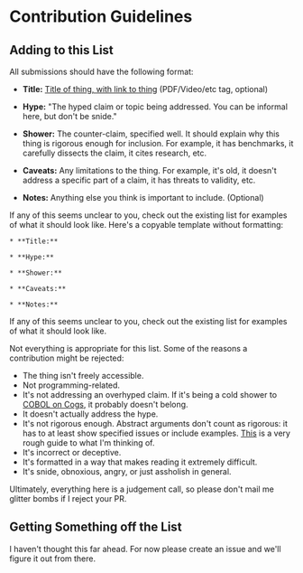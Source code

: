 
# Contribution Guidelines

## Adding to this List

All submissions should have the following format:

* **Title:** [Title of thing, with link to thing](https://www.youtube.com/watch?v=JWOY6uu3VUo) (PDF/Video/etc tag, optional)

* **Hype:** "The hyped claim or topic being addressed. You can be informal here, but don't be snide."

* **Shower:** The counter-claim, specified well. It should explain why this thing is rigorous enough for inclusion. For example, it has benchmarks, it carefully dissects the claim, it cites research, etc.

* **Caveats:** Any limitations to the thing. For example, it's old, it doesn't address a specific part of a claim, it has threats to validity, etc.

* **Notes:** Anything else you think is important to include. (Optional)

If any of this seems unclear to you, check out the existing list for examples of what it should look like. Here's a copyable template without formatting:

```
* **Title:** 

* **Hype:** 

* **Shower:** 

* **Caveats:** 

* **Notes:** 
```

If any of this seems unclear to you, check out the existing list for examples of what it should look like.

Not everything is appropriate for this list. Some of the reasons a contribution might be rejected:

* The thing isn't freely accessible.
* Not programming-related.
* It's not addressing an overhyped claim. If it's being a cold shower to [COBOL on Cogs](www.coboloncogs.org/HOME.HTM), it probably doesn't belong.
* It doesn't actually address the hype.
* It's not rigorous enough. Abstract arguments don't count as rigorous: it has to at least show specified issues or include examples. [This](https://hillelwayne.com/post/right-tool/) is a very rough guide to what I'm thinking of.
* It's incorrect or deceptive.
* It's formatted in a way that makes reading it extremely difficult.
* It's snide, obnoxious, angry, or just assholish in general.

Ultimately, everything here is a judgement call, so please don't mail me glitter bombs if I reject your PR.

## Getting Something off the List

I haven't thought this far ahead. For now please create an issue and we'll figure it out from there.
